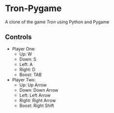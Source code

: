 # Tron-Pygame
A clone of the game *Tron* using Python and Pygame

## Controls

 - Player One:
   - Up: W  
   - Down: S  
   - Left: A  
   - Right: D  
   - Boost: TAB  
 - Player Two:
   - Up: Up Arrow  
   - Down: Down Arrow  
   - Left: Left Arrow  
   - Right: Right Arrow  
   - Boost: Right Shift  
